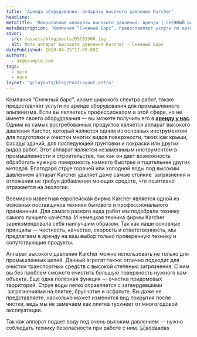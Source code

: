 ```yaml
---
title: 'Аренда оборудования: аппараты высокого давления Karcher'
headline:
metaTitle: 'Покрасочные аппараты высокого давления: Аренда | СНЕЖНЫЙ БАРС'
metaDescription: 'Компания “Снежный Барс”, предоставляет услуги по аренде оборудования для покраски. По вопросам аренды обращайтесь +38(063) 604 29 05'
cover:
  src: /assets/blog/posts/DSC03360.jpg
  alt: Фото аппарат высокого давления Karcher - Снежный Барс
datePublished: 2019-04-25T17:09:00Z
authors:
  - ak@example.com
tags:
  - петя
  - вася
layout: '@/layouts/blog/PostLayout.astro'
---
```


Компания “Снежный барс”, кроме широкого спектра работ, также предоставляет услуги по аренде оборудования для промышленного альпинизма. Если вы являетесь профессионалом в этой сфере, но не имеете своего оборудования — вы можете получить его в [**аренду у нас**](/ru/blog/arenda-i-prodazha-oborudovaniya/). Одним из самых востребованных продуктов является аппарат высокого давления Karcher, который является одним из основных инструментом для подготовки и очистки многих видов поверхности, таких как крыши, фасады зданий, для последующей грунтовки и покраски или других видов работ. Этот аппарат является незаменимым инструментом в промышленности и строительстве, так как он дает возможность обработать нужную поверхность намного быстрее и тщательнее других методов. Благодаря струе горячей или холодной воды под высоким давлением аппарат Karcher удаляет даже самые стойкие  загрязнения и отложения не требуя добавления моющих средств, что позитивно отражается на экологии.

Всемирно известная европейская фирма Karcher является одной из основных поставщиков техники бытового и профессионального применения. Для самого разного вида работ мы подобрали технику самого лучшего качества. И немецкая техника фирмы Karcher зарекомендовала себя наилучшим образом. Так как наши основные принципы — честность, качество, скорость и ответственность, мы предлагаем в аренду на ваш выбор только проверенную технику и сопутствующие продукты.

Аппарат высокого давления Karcher можно использовать не только для промышленных целей. Данный агрегат также отлично подходит для очистки транспортных средств с высокой степенью загрязнения. С ним вы без проблем сможете очистить большую поверхность нужного вам объекта. Еще одна полезная функция — очистка придомовых территорий. Струя воды легко справляется с затвердевшими  загрязнениями на плитке, брусчатке и асфальте. Вы даже не представляете, насколько может изменится вид покрытия после чистки, ведь мы не замечаем как плитка тускнеет от многогодовой эксплуатации.

Так как аппарат подает воду под очень высоким давлением — нужно соблюдать технику безопасности при работе с ним.
![addaadas](/assets/blog/posts/DSC03360.jpg)
